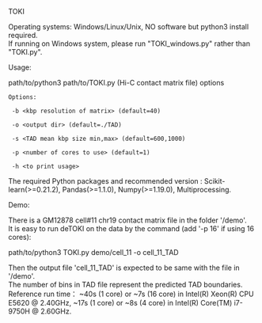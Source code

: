 TOKI

Operating systems: Windows/Linux/Unix, NO software but python3 install required.  
If running on Windows system, please run "TOKI_windows.py" rather than "TOKI.py".

Usage: 

path/to/python3 path/to/TOKI.py (Hi-C contact matrix file) options
    
    Options:
    
     -b <kbp resolution of matrix> (default=40)
     
     -o <output dir> (default=./TAD)
     
     -s <TAD mean kbp size min,max> (default=600,1000)
     
     -p <number of cores to use> (default=1)
     
     -h <to print usage>
    
The required Python packages and recommended version : Scikit-learn(>=0.21.2), Pandas(>=1.1.0), Numpy(>=1.19.0), Multiprocessing.

Demo:  

There is a GM12878 cell#11 chr19 contact matrix file in the folder '/demo'.  
It is easy to run deTOKI on the data by the command (add '-p 16' if using 16 cores):

path/to/python3 TOKI.py demo/cell_11 -o cell_11_TAD

Then the output file 'cell_11_TAD' is expected to be same with the file in '/demo'.  
The number of bins in TAD file represent the predicted TAD boundaries.  
Reference run time： ~40s (1 core) or ~7s (16 core) in Intel(R) Xeon(R) CPU E5620 @ 2.40GHz,
                     ~17s (1 core) or ~8s (4 core) in Intel(R) Core(TM) i7-9750H @ 2.60GHz.
